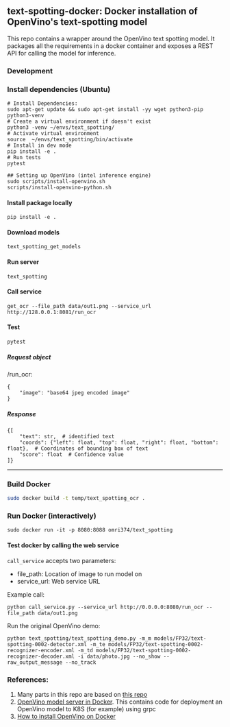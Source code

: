 ## text-spotting-docker: Docker installation of OpenVino's text-spotting model

This repo contains a wrapper around the OpenVino text spotting model. 
It packages all the requirements in a docker container and exposes a REST API for calling the model for inference.

### Development

### Install dependencies (Ubuntu)
```shell script
# Install Dependencies:
sudo apt-get update && sudo apt-get install -yy wget python3-pip python3-venv
# Create a virtual environment if doesn't exist
python3 -venv ~/envs/text_spotting/
# Activate virtual environment
source  ~/envs/text_spotting/bin/activate
# Install in dev mode
pip install -e .
# Run tests
pytest

## Setting up OpenVino (intel inference engine)
sudo scripts/install-openvino.sh
scripts/install-openvino-python.sh
```

#### Install package locally
```shell script
pip install -e .
```

#### Download models
```
text_spotting_get_models
```

#### Run server
```
text_spotting
```


#### Call service

```
get_ocr --file_path data/out1.png --service_url http://128.0.0.1:8081/run_ocr
```


#### Test
```
pytest
```



##### Request object
/run_ocr:
```
{
    "image": "base64 jpeg encoded image"
}
```

##### Response
```
{[
    "text": str,  # identified text
    "coords": {"left": float, "top": float, "right": float, "bottom": float},  # Coordinates of bounding box of text
    "score": float  # Confidence value
]}
```
---

### Build Docker

```sh
sudo docker build -t temp/text_spotting_ocr .
```

### Run Docker (interactively)

```
sudo docker run -it -p 8080:8088 omri374/text_spotting
```

#### Test docker by calling the web service
`call_service` accepts two parameters: 
- file_path: Location of image to run model on
- service_url: Web service URL

Example call:

```
python call_service.py --service_url http://0.0.0.0:8080/run_ocr --file_path data/out1.png
```

Run the original OpenVino demo:
```
python text_spotting/text_spotting_demo.py -m_m models/FP32/text-spotting-0002-detector.xml -m_te models/FP32/text-spotting-0002-recognizer-encoder.xml -m_td models/FP32/text-spotting-0002-recognizer-decoder.xml -i data/photo.jpg --no_show --raw_output_message --no_track
```


### References:

1. Many parts in this repo are based on [this repo](https://github.com/giladfr-rnd/monitors-cv/)
1. [OpenVino model server in Docker](https://github.com/IntelAI/OpenVINO-model-server/blob/master/docs/docker_container.md). This contains code for deployment an OpenVino model to K8S (for example) using grpc
1. [How to install OpenVino on Docker](https://docs.openvinotoolkit.org/latest/_docs_install_guides_installing_openvino_docker_linux.html)
